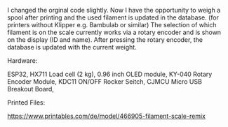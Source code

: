 I changed the orginal code slightly.
Now I have the opportunity to weigh a spool after printing and the used filament is updated in the database. (for printers without Klipper e.g. Bambulab or similar)
The selection of which filament is on the scale currently works via a rotary encoder and is shown on the display (ID and name).
After pressing the rotary encoder, the database is updated with the current weight.

Hardware:

ESP32,
HX711 Load cell (2 kg),
0.96 inch OLED module,
KY-040 Rotary Encoder Module,
KDC11 ON/OFF Rocker Seitch,
CJMCU Micro USB Breakout Board,


Printed Files:

https://www.printables.com/de/model/466905-filament-scale-remix


